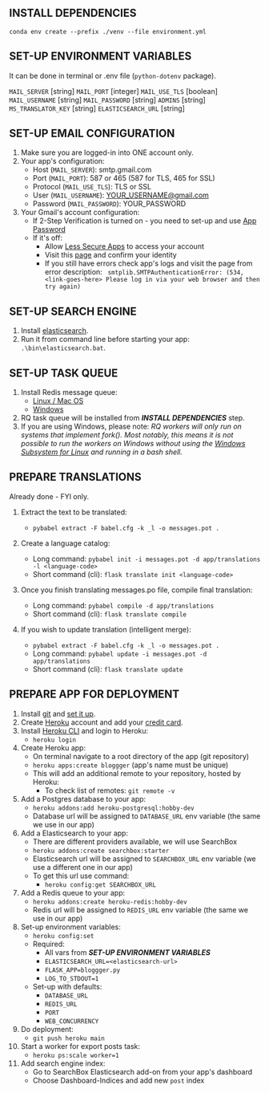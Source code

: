 ﻿## INSTALL DEPENDENCIES

`conda env create --prefix ./venv --file environment.yml`

## SET-UP ENVIRONMENT VARIABLES

It can be done in terminal or .env file (`python-dotenv` package).

`MAIL_SERVER` [string]
`MAIL_PORT` [integer]
`MAIL_USE_TLS` [boolean]
`MAIL_USERNAME` [string]
`MAIL_PASSWORD` [string]
`ADMINS` [string]
`MS_TRANSLATOR_KEY` [string]
`ELASTICSEARCH_URL` [string]

## SET-UP EMAIL CONFIGURATION

1. Make sure you are logged-in into ONE account only.
1. Your app's configuration:
	- Host (`MAIL_SERVER`): smtp.gmail.com
	- Port (`MAIL_PORT`): 587 or 465 (587 for TLS, 465 for SSL)
	- Protocol (`MAIL_USE_TLS`): TLS or SSL
	- User (`MAIL_USERNAME`): YOUR_USERNAME@gmail.com
	- Password (`MAIL_PASSWORD`): YOUR_PASSWORD
1. Your Gmail's account configuration:
	- If 2-Step Verification is turned on - you need to set-up and use [App Password][10]
	- If it's off:
		- Allow [Less Secure Apps][11] to access your account
		- Visit this [page][12] and confirm your identity
		- If you still have errors check app's logs and visit the page from error description: ` smtplib.SMTPAuthenticationError: (534, <link-goes-here> Please log in via your web browser and then try again)`

## SET-UP SEARCH ENGINE

1. Install [elasticsearch][1].
1. Run it from command line before starting your app: `.\bin\elasticsearch.bat`.

## SET-UP TASK QUEUE

1. Install Redis message queue:
	 - [Linux / Mac OS][2]
	 - [Windows][3]
1. RQ task queue will be installed from ***INSTALL DEPENDENCIES*** step.
1. If you are using Windows, please note: *RQ workers will only run on systems that implement fork(). Most notably, this means it is not possible to run the workers on Windows without using the [Windows Subsystem for Linux][4] and running in a bash shell.*

## PREPARE TRANSLATIONS

Already done - FYI only.

1. Extract the text to be translated:
	- `pybabel extract -F babel.cfg -k _l -o messages.pot .`

1. Create a language catalog:
	- Long command: `pybabel init -i messages.pot -d app/translations -l <language-code>`
	- Short command (cli): `flask translate init <language-code>`

1. Once you finish translating messages.po file, compile final translation:
	- Long command: `pybabel compile -d app/translations`
	- Short command (cli): `flask translate compile`

1. If you wish to update translation (intelligent merge):
	- `pybabel extract -F babel.cfg -k _l -o messages.pot .`
	- Long command: `pybabel update -i messages.pot -d app/translations`
	- Short command (cli): `flask translate update`

## PREPARE APP FOR DEPLOYMENT

1. Install [git][5] and [set it up][6]. 
1. Create [Heroku][8] account and add your [credit card][9].
1. Install [Heroku CLI][7] and login to Heroku:
	- `heroku login`
1. Create Heroku app:
	- On terminal navigate to a root directory of the app (git repository)
	- `heroku apps:create bloggger` (app's name must be unique)
	- This will add an additional remote to your repository, hosted by Heroku:
		- To check list of remotes: `git remote -v`
1. Add a Postgres database to your app:
	- `heroku addons:add heroku-postgresql:hobby-dev`
	- Database url will be assigned to `DATABASE_URL` env variable (the same we use in our app)
1. Add a Elasticsearch to your app:
	- There are different providers available, we will use SearchBox
	- `heroku addons:create searchbox:starter`
	- Elasticsearch url will be assigned to `SEARCHBOX_URL` env variable (we use a different one in our app)
	- To get this url use command:
		- `heroku config:get SEARCHBOX_URL`
1. Add a Redis queue to your app:
	- `heroku addons:create heroku-redis:hobby-dev`
	- Redis url will be assigned to `REDIS_URL` env variable (the same we use in our app)
1. Set-up environment variables:
	- `heroku config:set`
	- Required:
		- All vars from ***SET-UP ENVIRONMENT VARIABLES***
		- `ELASTICSEARCH_URL=<elasticsearch-url>`
		- `FLASK_APP=bloggger.py`
		- `LOG_TO_STDOUT=1`
	- Set-up with defaults:
		- `DATABASE_URL`
		- `REDIS_URL`
		- `PORT`
		- `WEB_CONCURRENCY`
1. Do deployment:
	- `git push heroku main`
1. Start a worker for export posts task:
	- `heroku ps:scale worker=1`
1. Add search engine index:
	- Go to SearchBox Elasticsearch add-on from your app's dashboard
	- Choose Dashboard-Indices and add new `post` index
	
[1]: https://www.elastic.co/guide/en/elasticsearch/reference/7.10/zip-windows.html
[2]: https://redis.io/
[3]: https://github.com/microsoftarchive/redis/releases/tag/win-3.0.504
[4]: https://docs.microsoft.com/en-us/windows/wsl/install-win10
[5]: https://git-scm.com/book/en/v2/Getting-Started-Installing-Git
[6]: https://git-scm.com/book/en/v2/Getting-Started-First-Time-Git-Setup
[7]: https://devcenter.heroku.com/articles/heroku-cli
[8]: https://heroku.com/
[9]: https://heroku.com/verify
[10]: https://support.google.com/accounts/answer/185833
[11]: https://support.google.com/accounts/answer/6010255
[12]: http://www.google.com/accounts/DisplayUnlockCaptcha
